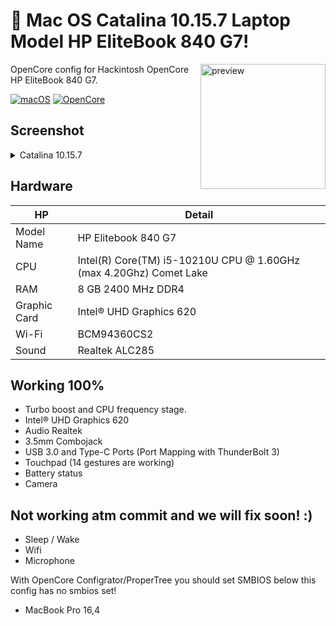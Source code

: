
#  Mac OS Catalina 10.15.7 Laptop Model HP EliteBook 840 G7!

<img align="right" src="https://i.loli.net/2021/02/17/KqIEFsp6SjneLTY.png" width="200px" alt="preview">

OpenCore config for Hackintosh OpenCore HP EliteBook 840 G7.

[![macOS](https://img.shields.io/badge/macos-catalina-brightgreen.svg)](https://support.apple.com/en-us/HT211683)
[![OpenCore](https://img.shields.io/badge/OpenCore-0.6.6-9cf)](https://github.com/acidanthera/OpenCorePkg)


## Screenshot
<details>
<summary>Catalina 10.15.7</summary>

[Link To Imgur] https://i.imgur.com/hLVxbfj.png

</details>

<!-- omit in toc -->
## Hardware

| **HP** | Detail                                                  |
| ------------------- | ------------------------------------------- |
| Model Name      | HP Elitebook 840 G7      |
| CPU              | Intel(R) Core(TM) i5-10210U CPU @ 1.60GHz (max 4.20Ghz) Comet Lake             |
| RAM           | 8 GB 2400 MHz DDR4    |
| Graphic Card | Intel® UHD Graphics 620                     |
| Wi-Fi             | BCM94360CS2 |
| Sound       | Realtek ALC285                       |

## Working 100% 

- Turbo boost and CPU frequency stage.
- Intel® UHD Graphics 620
- Audio Realtek
- 3.5mm Combojack
- USB 3.0 and Type-C Ports (Port Mapping with ThunderBolt 3)
- Touchpad (14 gestures are working)
- Battery status
- Camera

## Not working atm commit and we will fix soon! :) 

- Sleep / Wake
- Wifi
- Microphone

With OpenCore Configrator/ProperTree you should set SMBIOS below this config has no smbios set!
  - MacBook Pro 16,4
